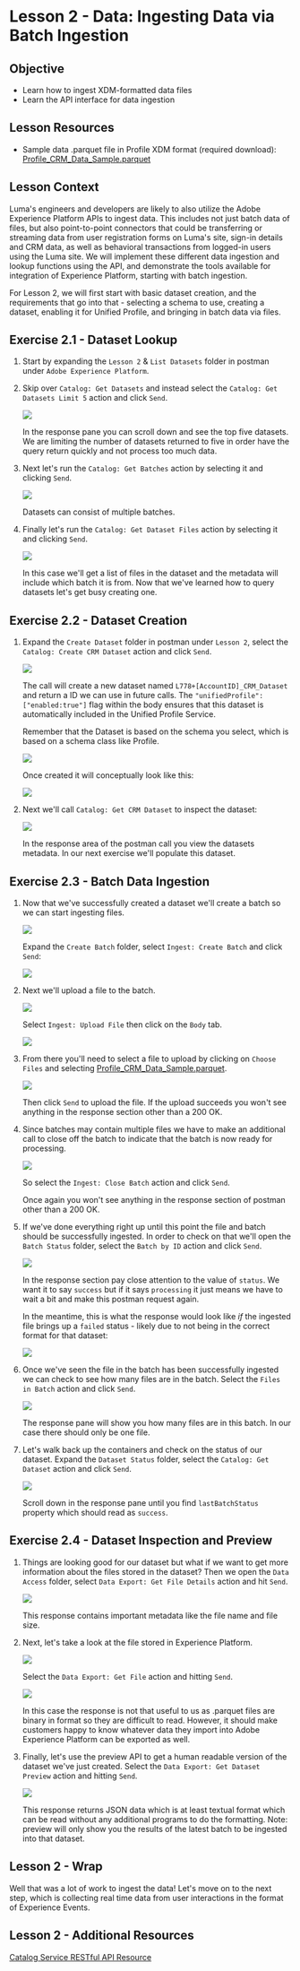 # Lesson 2 - Data: Ingesting Data via Batch Ingestion

## Objective

- Learn how to ingest XDM-formatted data files
- Learn the API interface for data ingestion

## Lesson Resources

- Sample data .parquet file in Profile XDM format (required download): [Profile_CRM_Data_Sample.parquet](../assets//Profile_CRM_Data_Sample.parquet)

## Lesson Context

Luma's engineers and developers are likely to also utilize the Adobe Experience Platform APIs to ingest data. This includes not just batch data of files, but also point-to-point connectors that could be transferring or streaming data from user registration forms on Luma's site, sign-in details and CRM data, as well as behavioral transactions from logged-in users using the Luma site. We will implement these different data ingestion and lookup functions using the API, and demonstrate the tools available for integration of Experience Platform, starting with batch ingestion.

For Lesson 2, we will first start with basic dataset creation, and the requirements that go into that - selecting a schema to use, creating a dataset, enabling it for Unified Profile, and bringing in batch data via files.

## Exercise 2.1 - Dataset Lookup

1. Start by expanding the `Lesson 2` & `List Datasets` folder in postman under `Adobe Experience Platform`.
1. Skip over `Catalog: Get Datasets` and instead select the `Catalog: Get Datasets Limit 5` action and click `Send`.

    ![](../assets/get_datasets.png)

    In the response pane you can scroll down and see the top five datasets. We are limiting the number of datasets returned to five in order have the query return quickly and not process too much data.

1. Next let's run the `Catalog: Get Batches` action by selecting it and clicking `Send`.

    ![](../assets/get_batches_in_dataset.png)

    Datasets can consist of multiple batches.

1. Finally let's run the `Catalog: Get Dataset Files` action by selecting it and clicking `Send`.

    ![](../assets/get_files_in_dataset.png)

    In this case we'll get a list of files in the dataset and the metadata will include which batch it is from. Now that we've learned how to query datasets let's get busy creating one.

## Exercise 2.2 - Dataset Creation

1.  Expand the `Create Dataset` folder in postman under `Lesson 2`, select the `Catalog: Create CRM Dataset` action and click `Send`.

    ![](../assets/create_dataset.png)

    The call will create a new dataset named `L778+[AccountID]_CRM_Dataset` and return a ID we can use in future calls. The `"unifiedProfile": ["enabled:true"]` flag within the body ensures that this dataset is automatically included in the Unified Profile Service.

    Remember that the Dataset is based on the schema you select, which is based on a schema class like Profile.

    ![](../assets/overview-2.png)

    Once created it will conceptually look like this:

    ![](../assets/overview-3.png)


1. Next we'll call `Catalog: Get CRM Dataset` to inspect the dataset:

    ![](../assets/create_dataset_verify.png)

    In the response area of the postman call you view the datasets metadata. In our next exercise we'll populate this dataset.

## Exercise 2.3 - Batch Data Ingestion

1. Now that we've successfully created a dataset we'll create a batch so we can start ingesting files.

    ![](../assets/overview-4.png)

    Expand the `Create Batch` folder, select `Ingest: Create Batch` and click `Send`:

    ![](../assets/create_batch.png)

1. Next we'll upload a file to the batch.

    ![](../assets/overview-5.png)

    Select `Ingest: Upload File` then click on the `Body` tab.

    ![](../assets/upload_file_body.png)

1.  From there you'll need to select a file to upload by clicking on `Choose Files` and selecting [Profile_CRM_Data_Sample.parquet](data/Profile_CRM_Data_Sample.parquet).

    ![](../assets/upload_file_selected.png)

    Then click `Send` to upload the file. If the upload succeeds you won't see anything in the response section other than a 200 OK.

1. Since batches may contain multiple files we have to make an additional call to close off the batch to indicate that the batch is now ready for processing.

    ![](../assets/overview-6.png)

    So select the `Ingest: Close Batch` action and click `Send`.

    Once again you won't see anything in the response section of postman other than a 200 OK.

1. If we've done everything right up until this point the file and batch should be successfully ingested. In order to check on that we'll open the `Batch Status` folder, select the `Batch by ID` action and click `Send`.

    ![](../assets/get_batch_status.png)

    In the response section pay close attention to the value of `status`. We want it to say `success` but if it says `processing` it just means we have to wait a bit and make this postman request again.

    In the meantime, this is what the response would look like _if_ the ingested file brings up a `failed` status - likely due to not being in the correct format for that dataset:

    ![](../assets/get_batch_status_failed.png)

1. Once we've seen the file in the batch has been successfully ingested we can check to see how many files are in the batch. Select the `Files in Batch` action and click `Send`.

    ![](../assets/get_batch_files.png)

    The response pane will show you how many files are in this batch. In our case there should only be one file.

1.  Let's walk back up the containers and check on the status of our dataset. Expand the `Dataset Status` folder, select the `Catalog: Get Dataset` action and click `Send`.

    ![](../assets/dataset_status.png)

    Scroll down in the response pane until you find `lastBatchStatus` property which should read as `success`.

## Exercise 2.4 - Dataset Inspection and Preview

1. Things are looking good for our dataset but what if we want to get more information about the files stored in the dataset? Then we open the `Data Access` folder, select `Data Export: Get File Details` action and hit `Send`.

    ![](../assets/get_file_details.png)

    This response contains important metadata like the file name and file size.

1. Next, let's take a look at the file stored in Experience Platform.

    ![](../assets/overview-7.png)

    Select the `Data Export: Get File` action and hitting `Send`.

    ![](../assets/get_file_contents.png)

    In this case the response is not that useful to us as .parquet files are binary in format so they are difficult to read. However, it should make customers happy to know whatever data they import into Adobe Experience Platform can be exported as well.

1. Finally, let's use the preview API to get a human readable version of the dataset we've just created. Select the `Data Export: Get Dataset Preview` action and hitting `Send`.

    ![](../assets/get_dataset_preview.png)

    This response returns JSON data which is at least textual format which can be read without any additional programs to do the formatting. Note: preview will only show you the results of the latest batch to be ingested into that dataset.

## Lesson 2 - Wrap

Well that was a lot of work to ingest the data! Let's move on to the next step, which is collecting real time data from user interactions in the format of Experience Events.

## Lesson 2 - Additional Resources

[Catalog Service RESTful API Resource](https://www.adobe.io/apis/experienceplatform/home/api-reference.html#!acpdr/swagger-specs/catalog.yaml)
